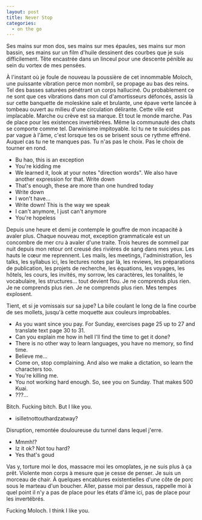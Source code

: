 ```yaml
---
layout: post
title: Never Stop
categories:
  - on the go
---
```


Ses mains sur mon dos, ses mains sur mes épaules, ses mains sur mon bassin, ses mains sur un film d'huile dessinent des courbes que je suis difficilement.
Tête encastrée dans un linceul pour une descente pénible au sein du vortex de mes pensées.

À l'instant où je foule de nouveau la poussière de cet innommable Moloch, une puissante vibration perce mon nombril, se propage au bas des reins.
Tel des basses saturées pénétrant un corps halluciné.
Ou probablement ce ne sont que ces vibrations dans mon cul d'amortisseurs défoncés, assis là sur cette banquette de moleskine sale et brulante, une épave verte lancée à tombeau ouvert au milieu d'une circulation délirante.
Cette ville est implacable.
Marche ou crève est sa marque.
Et tout le monde marche.
Pas de place pour les existences invertébrées.
Même la communauté des chats se comporte comme tel.
Darwinisme impitoyable.
Ici tu ne te suicides pas par vague à l'âme, c'est lorsque tes os se brisent sous ce rythme effréné.
Auquel cas tu ne te manques pas.
Tu n'as pas le choix.
Pas le choix de tourner en rond.


- Bu hao, this is an exception
- You're kidding me
- We learned it, look at your notes "direction words". We also have another expression for that. Write down
- That's enough, these are more than one hundred today
- Write down
- I won't have...
- Write down! This is the way we speak
- I can't anymore, I just can't anymore
- You're hopeless

Depuis une heure et demi je contemple le gouffre de mon incapacité à avaler plus.
Chaque nouveau mot, exception grammaticale est un concombre de mer cru à avaler d'une traite.
Trois heures de sommeil par nuit depuis mon retour ont creusé des rivières de sang dans mes yeux.
Les hauts le cœur me reprennent.
Les mails, les meetings, l'administration, les talks, les syllabus ici, les lectures notes par là, les reviews, les préparations de publication, les projets de recherche, les équations, les voyages, les hôtels, les cours, les invités, my sorrow, les caractères, les tonalités, le vocabulaire, les structures... tout devient flou.
Je ne comprends plus rien.
Je ne comprends plus rien.
Je ne comprends plus rien.
Mes tempes explosent.

Tient, et si je vomissais sur sa jupe?
La bile coulant le long de la fine courbe de ses mollets, jusqu'à cette moquette aux couleurs improbables.

- As you want since you pay. For Sunday, exercises page 25 up to 27 and translate text page 30 to 31.
- Can you explain me how in hell I'll find the time to get it done?
- There is no other way to learn languages, you have no memory, so find time.
- Believe me...
- Come on, stop complaining. And also we make a dictation, so learn the characters too.
- You're killing me.
- You not working hard enough. So, see you on Sunday. That makes 500 Kuai.
- ???...

Bitch.
Fucking bitch.
But I like you.


- isilletnottouthardzatway?

Disruption, remontée douloureuse du tunnel dans lequel j'erre.

- Mmmh!?
- Iz it ok? Not tou hard?
- Yes that's goud

Vas y, torture moi le dos, massacre moi les omoplates, je ne suis plus à ça prêt.
Violente mon corps à mesure que je cesse de penser.
Je suis un morceau de chair.
À quelques encablures existentielles d'une côte de porc sous le marteau d'un boucher.
Aller, passe moi par dessus, rappelle moi à quel point il n'y a pas de place pour les états d'âme ici, pas de place pour les invertébrés.

Fucking Moloch.
I think I like you.

